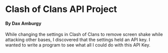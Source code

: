 <h1>Clash of Clans API Project</h1>
<h4>By Dax Amburgy</h4>


<p>While changing the settings in Clash of Clans to remove screen shake while attacking other bases, I discovered that the settings held an API key. I wanted to write a program to see what all
I could do with this API Key.</p>
